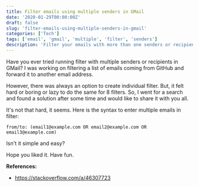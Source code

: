 ```yaml
---
title: Filter emails using multiple senders in GMail
date: '2020-01-29T00:00:00Z'
draft: false
slug: 'filter-emails-using-multiple-senders-in-gmail'
categories: ['Tech']
tags: ['email', 'gmail', 'multiple', 'filter', 'senders']
description: 'Filter your emails with more than one senders or recipients in GMail'
---
```


Have you ever tried running filter with multiple senders or recipients in GMail? I was working on filtering a list of emails coming from GitHub and forward it to another email address.

However, there was always an option to create individual filter. But, it felt hard or boring or lazy to do the same for 8 filters. So, I went for a search and found a solution after some time and would like to share it with you all.

It's not that hard, it seems. Here is the syntax to enter multiple emails in filter:

```text
from/to: (email1@example.com OR email2@example.com OR email3@example.com)
```

Isn't it simple and easy?

Hope you liked it. Have fun.

**References:**

- <a href="https://stackoverflow.com/a/46307723" target="_blank">https://stackoverflow.com/a/46307723</a>
